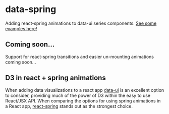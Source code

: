 # data-spring
Adding react-spring animations to data-ui series components. [See some examples here!](https://mlcrazy.github.io/data-spring/)

## Coming soon...
Support for react-spring transitions and easier un-mounting animations coming soon...

## D3 in react + spring animations
When adding data visualizations to a react app [data-ui](https://github.com/williaster/data-ui) is an excellent option to consider, providing much of the power of D3 within the easy to use React/JSX API. When comparing the options for using spring animations in a React app, [react-spring](https://blog.usejournal.com/why-react-needed-yet-another-animation-library-introducing-react-spring-8212e424c5ce) stands out as the strongest choice.
